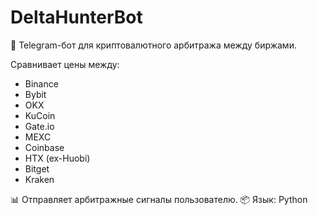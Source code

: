 # DeltaHunterBot

🚀 Telegram-бот для криптовалютного арбитража между биржами.

Сравнивает цены между:
- Binance
- Bybit
- OKX
- KuCoin
- Gate.io
- MEXC
- Coinbase
- HTX (ex-Huobi)
- Bitget
- Kraken

📊 Отправляет арбитражные сигналы пользователю.
📦 Язык: Python
